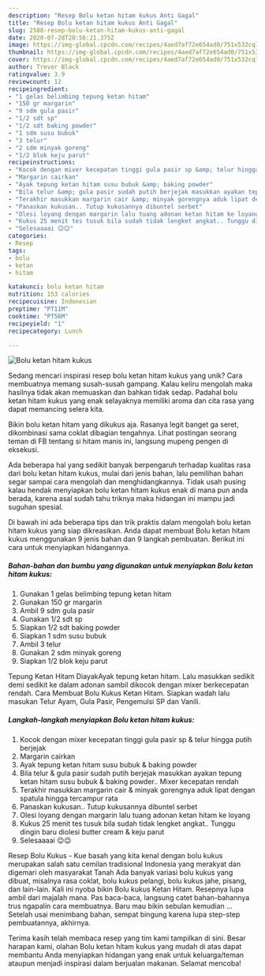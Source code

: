 ```yaml
---
description: "Resep Bolu ketan hitam kukus Anti Gagal"
title: "Resep Bolu ketan hitam kukus Anti Gagal"
slug: 2588-resep-bolu-ketan-hitam-kukus-anti-gagal
date: 2020-07-28T20:56:21.375Z
image: https://img-global.cpcdn.com/recipes/4aed7af72e654ad0/751x532cq70/bolu-ketan-hitam-kukus-foto-resep-utama.jpg
thumbnail: https://img-global.cpcdn.com/recipes/4aed7af72e654ad0/751x532cq70/bolu-ketan-hitam-kukus-foto-resep-utama.jpg
cover: https://img-global.cpcdn.com/recipes/4aed7af72e654ad0/751x532cq70/bolu-ketan-hitam-kukus-foto-resep-utama.jpg
author: Trevor Black
ratingvalue: 3.9
reviewcount: 12
recipeingredient:
- "1 gelas belimbing tepung ketan hitam"
- "150 gr margarin"
- "9 sdm gula pasir"
- "1/2 sdt sp"
- "1/2 sdt baking powder"
- "1 sdm susu bubuk"
- "3 telur"
- "2 sdm minyak goreng"
- "1/2 blok keju parut"
recipeinstructions:
- "Kocok dengan mixer kecepatan tinggi gula pasir sp &amp; telur hingga putih berjejak"
- "Margarin cairkan"
- "Ayak tepung ketan hitam susu bubuk &amp; baking powder"
- "Bila telur &amp; gula pasir sudah putih berjejak masukkan ayakan tepung ketan hitam susu bubuk &amp; baking powder.. Mixer kecepatan rendah"
- "Terakhir masukkan margarin cair &amp; minyak gorengnya aduk lipat dengan spatula hingga tercampur rata"
- "Panaskan kukusan.. Tutup kukusannya dibuntel serbet"
- "Olesi loyang dengan margarin lalu tuang adonan ketan hitam ke loyang"
- "Kukus 25 menit tes tusuk bila sudah tidak lengket angkat.. Tunggu dingin baru diolesi butter cream &amp; keju parut"
- "Selesaaaai 😉😉"
categories:
- Resep
tags:
- bolu
- ketan
- hitam

katakunci: bolu ketan hitam 
nutrition: 153 calories
recipecuisine: Indonesian
preptime: "PT11M"
cooktime: "PT56M"
recipeyield: "1"
recipecategory: Lunch

---
```



![Bolu ketan hitam kukus](https://img-global.cpcdn.com/recipes/4aed7af72e654ad0/751x532cq70/bolu-ketan-hitam-kukus-foto-resep-utama.jpg)

Sedang mencari inspirasi resep bolu ketan hitam kukus yang unik? Cara membuatnya memang susah-susah gampang. Kalau keliru mengolah maka hasilnya tidak akan memuaskan dan bahkan tidak sedap. Padahal bolu ketan hitam kukus yang enak selayaknya memiliki aroma dan cita rasa yang dapat memancing selera kita.

Bikin bolu ketan hitam yang dikukus aja. Rasanya legit banget ga seret, dikombinasi sama coklat dibagian tengahnya. Lihat postingan seorang teman di FB tentang si hitam manis ini, langsung mupeng pengen di eksekusi.

Ada beberapa hal yang sedikit banyak berpengaruh terhadap kualitas rasa dari bolu ketan hitam kukus, mulai dari jenis bahan, lalu pemilihan bahan segar sampai cara mengolah dan menghidangkannya. Tidak usah pusing kalau hendak menyiapkan bolu ketan hitam kukus enak di mana pun anda berada, karena asal sudah tahu triknya maka hidangan ini mampu jadi suguhan spesial.


Di bawah ini ada beberapa tips dan trik praktis dalam mengolah bolu ketan hitam kukus yang siap dikreasikan. Anda dapat membuat Bolu ketan hitam kukus menggunakan 9 jenis bahan dan 9 langkah pembuatan. Berikut ini cara untuk menyiapkan hidangannya.

<!--inarticleads1-->

##### Bahan-bahan dan bumbu yang digunakan untuk menyiapkan Bolu ketan hitam kukus:

1. Gunakan 1 gelas belimbing tepung ketan hitam
1. Gunakan 150 gr margarin
1. Ambil 9 sdm gula pasir
1. Gunakan 1/2 sdt sp
1. Siapkan 1/2 sdt baking powder
1. Siapkan 1 sdm susu bubuk
1. Ambil 3 telur
1. Gunakan 2 sdm minyak goreng
1. Siapkan 1/2 blok keju parut


Tepung Ketan Hitam DiayakAyak tepung ketan hitam. Lalu masukkan sedikit demi sedikit ke dalam adonan sambil dikocok dengan mixer berkecepatan rendah. Cara Membuat Bolu Kukus Ketan Hitam. Siapkan wadah lalu masukan Telur Ayam, Gula Pasir, Pengemulsi SP dan Vanili. 

<!--inarticleads2-->

##### Langkah-langkah menyiapkan Bolu ketan hitam kukus:

1. Kocok dengan mixer kecepatan tinggi gula pasir sp &amp; telur hingga putih berjejak
1. Margarin cairkan
1. Ayak tepung ketan hitam susu bubuk &amp; baking powder
1. Bila telur &amp; gula pasir sudah putih berjejak masukkan ayakan tepung ketan hitam susu bubuk &amp; baking powder.. Mixer kecepatan rendah
1. Terakhir masukkan margarin cair &amp; minyak gorengnya aduk lipat dengan spatula hingga tercampur rata
1. Panaskan kukusan.. Tutup kukusannya dibuntel serbet
1. Olesi loyang dengan margarin lalu tuang adonan ketan hitam ke loyang
1. Kukus 25 menit tes tusuk bila sudah tidak lengket angkat.. Tunggu dingin baru diolesi butter cream &amp; keju parut
1. Selesaaaai 😉😉


Resep Bolu Kukus - Kue basah yang kita kenal dengan bolu kukus merupakan salah satu cemilan tradisional Indonesia yang merakyat dan digemari oleh masyarakat Tanah Ada banyak variasi bolu kukus yang dibuat, misalnya rasa coklat, bolu kukus pelangi, bolu kukus jahe, pisang, dan lain-lain. Kali ini nyoba bikin Bolu kukus Ketan Hitam. Resepnya lupa ambil dari majalah mana. Pas baca-baca, langsung catet bahan-bahannya trus ngapalin cara membuatnya. Baru mau bikin sebulan kemudian … Setelah usai menimbang bahan, sempat bingung karena lupa step-step pembuatannya, akhirnya. 

Terima kasih telah membaca resep yang tim kami tampilkan di sini. Besar harapan kami, olahan Bolu ketan hitam kukus yang mudah di atas dapat membantu Anda menyiapkan hidangan yang enak untuk keluarga/teman ataupun menjadi inspirasi dalam berjualan makanan. Selamat mencoba!
